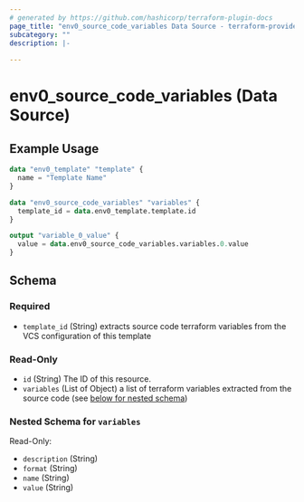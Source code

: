```yaml
---
# generated by https://github.com/hashicorp/terraform-plugin-docs
page_title: "env0_source_code_variables Data Source - terraform-provider-env0"
subcategory: ""
description: |-
  
---
```


# env0_source_code_variables (Data Source)



## Example Usage

```terraform
data "env0_template" "template" {
  name = "Template Name"
}

data "env0_source_code_variables" "variables" {
  template_id = data.env0_template.template.id
}

output "variable_0_value" {
  value = data.env0_source_code_variables.variables.0.value
}
```

<!-- schema generated by tfplugindocs -->
## Schema

### Required

- `template_id` (String) extracts source code terraform variables from the VCS configuration of this template

### Read-Only

- `id` (String) The ID of this resource.
- `variables` (List of Object) a list of terraform variables extracted from the source code (see [below for nested schema](#nestedatt--variables))

<a id="nestedatt--variables"></a>
### Nested Schema for `variables`

Read-Only:

- `description` (String)
- `format` (String)
- `name` (String)
- `value` (String)


